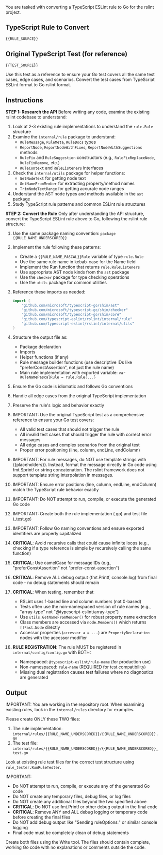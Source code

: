 You are tasked with converting a TypeScript ESLint rule to Go for the rslint project.

## TypeScript Rule to Convert

```typescript
{{RULE_SOURCE}}
```

## Original TypeScript Test (for reference)

```typescript
{{TEST_SOURCE}}
```

Use this test as a reference to ensure your Go test covers all the same test cases, edge cases, and scenarios. Convert the test cases from TypeScript ESLint format to Go rslint format.

## Instructions

**STEP 1: Research the API**
Before writing any code, examine the existing rslint codebase to understand:

1. Look at 2-3 existing rule implementations to understand the `rule.Rule` structure
2. Examine the `internal/rule` package to understand:
   - `RuleMessage`, `RuleMeta`, `RuleDocs` types
   - `ReportNode`, `ReportNodeWithFixes`, `ReportNodeWithSuggestions` methods
   - `RuleFix` and `RuleSuggestion` constructors (e.g., `RuleFixReplaceNode`, `RuleFixRemove`, etc.)
   - `RuleContext` and `RuleListeners` interfaces
3. Check the `internal/utils` package for helper functions:
   - `GetNodeText` for getting node text
   - `GetNameFromMember` for extracting property/method names
   - `TrimNodeTextRange` for getting accurate node ranges
4. Understand the AST node types and methods available in the `ast` package
5. Study TypeScript rule patterns and common ESLint rule structures

**STEP 2: Convert the Rule**
Only after understanding the API structure, convert the TypeScript ESLint rule above to Go, following the rslint rule structure:

1. Use the same package naming convention: `package {{RULE_NAME_UNDERSCORED}}`
2. Implement the rule following these patterns:
   - Create a `{{RULE_NAME_PASCAL}}Rule` variable of type `rule.Rule`
   - Use the same rule name in kebab-case for the Name field
   - Implement the Run function that returns `rule.RuleListeners`
   - Use appropriate AST node kinds from the `ast` package
   - Use the `checker` package for type checking operations
   - Use the `utils` package for common utilities

3. Reference these imports as needed:
   ```go
   import (
       "github.com/microsoft/typescript-go/shim/ast"
       "github.com/microsoft/typescript-go/shim/checker"
       "github.com/microsoft/typescript-go/shim/core"
       "github.com/typescript-eslint/rslint/internal/rule"
       "github.com/typescript-eslint/rslint/internal/utils"
   )
   ```

4. Structure the output file as:
   - Package declaration
   - Imports
   - Helper functions (if any)
   - Rule message builder functions (use descriptive IDs like "preferConstAssertion", not just the rule name)
   - Main rule implementation with exported variable: `var RuleNamePascalRule = rule.Rule{...}`

5. Ensure the Go code is idiomatic and follows Go conventions
6. Handle all edge cases from the original TypeScript implementation
7. Preserve the rule's logic and behavior exactly
8. IMPORTANT: Use the original TypeScript test as a comprehensive reference to ensure your Go test covers:
   - All valid test cases that should not trigger the rule
   - All invalid test cases that should trigger the rule with correct error messages
   - All edge cases and complex scenarios from the original test
   - Proper error positioning (line, column, endLine, endColumn)
9. IMPORTANT: For rule messages, do NOT use template strings with {{placeholders}}. Instead, format the message directly in Go code using fmt.Sprintf or string concatenation. The rslint framework does not support template string interpolation in messages.
10. IMPORTANT: Ensure error positions (line, column, endLine, endColumn) match the TypeScript rule behavior exactly
11. IMPORTANT: Do NOT attempt to run, compile, or execute the generated Go code
12. IMPORTANT: Create both the rule implementation (.go) and test file (_test.go)
13. IMPORTANT: Follow Go naming conventions and ensure exported identifiers are properly capitalized
14. **CRITICAL**: Avoid recursive calls that could cause infinite loops (e.g., checking if a type reference is simple by recursively calling the same function)
15. **CRITICAL**: Use camelCase for message IDs (e.g., "preferConstAssertion" not "prefer-const-assertion")
16. **CRITICAL**: Remove ALL debug output (fmt.Printf, console.log) from final code - no debug statements should remain
17. **CRITICAL**: When testing, remember that:
    - RSLint uses 1-based line and column numbers (not 0-based)
    - Tests often use the non-namespaced version of rule names (e.g., "array-type" not "@typescript-eslint/array-type")
    - Use `utils.GetNameFromMember()` for robust property name extraction
    - Class members are accessed via `node.Members()` which returns `[]*ast.Node` directly
    - Accessor properties (`accessor a = ...`) are `PropertyDeclaration` nodes with the accessor modifier
18. **RULE REGISTRATION**: The rule MUST be registered in `internal/config/config.go` with BOTH:
    - Namespaced: `@typescript-eslint/rule-name` (for production use)
    - Non-namespaced: `rule-name` (REQUIRED for test compatibility)
    - Missing dual registration causes test failures where no diagnostics are generated

## Output

IMPORTANT: You are working in the repository root. When examining existing rules, look in the `internal/rules` directory for examples.

Please create ONLY these TWO files:

1. The rule implementation: `internal/rules/{{RULE_NAME_UNDERSCORED}}/{{RULE_NAME_UNDERSCORED}}.go`
2. The test file: `internal/rules/{{RULE_NAME_UNDERSCORED}}/{{RULE_NAME_UNDERSCORED}}_test.go`

Look at existing rule test files for the correct test structure using `rule_tester.RunRuleTester`.

IMPORTANT: 
- Do NOT attempt to run, compile, or execute any of the generated Go code
- Do NOT create any temporary files, debug files, or log files
- Do NOT create any additional files beyond the two specified above
- **CRITICAL**: Do NOT use fmt.Printf or other debug output in the final code
- **CRITICAL**: Remove ANY and ALL debug logging or temporary code before creating the final files
- Do NOT add debug output like "Sending ruleOptions:" or similar console logging
- Final code must be completely clean of debug statements

Create both files using the Write tool. The files should contain complete, working Go code with no explanations or comments outside the code.

